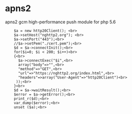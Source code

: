 # apns2
apns2 gcm high-performance push module for php 5.6


		$a = new http20Client(); <br>
		$a->setHost("nghttp2.org"); <br>
		$a->setPort("443");<br>
		//$a->setPem("./cert.pem");<br>
		$d = $a->connectInit();<br>
		for($i=0; $i < 200; $i++)<br>
		{<br>
		  $a->connectExec("$i",<br>
		  array("body"=>"",<br>
		  "method"=>"GET",<br>
		  "url"=>"https://nghttp2.org/index.html",<br>
		  "headers"=>array("User-Agent"=>"http20Client")<br>
		 ));<br>
		}<br>
		$d = $a->waitResult();<br>
		$error = $a->getError();<br>
		print_r($d);<br>
		var_dump($error);<br>
		unset ($a);<br>
